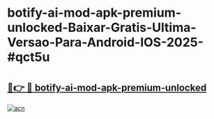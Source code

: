 # botify-ai-mod-apk-premium-unlocked-Baixar-Gratis-Ultima-Versao-Para-Android-IOS-2025-#qct5u

# <h2><a href="https://ainizakaria.my?title=botify-ai-mod-apk-premium-unlocked&ref=25M">🔗👉 🔴 botify-ai-mod-apk-premium-unlocked</a></h2>

[![acn](https://github.com/user-attachments/assets/0f9c940e-d8b0-45ae-aac7-cd30a18b3e1c)](https://ainizakaria.my?title=botify-ai-mod-apk-premium-unlocked&ref=25M)

